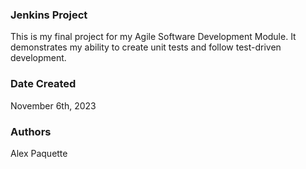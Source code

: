 ### Jenkins Project
This is my final project for my Agile Software Development Module. It demonstrates my ability to create unit tests and follow test-driven development.

### Date Created
November 6th, 2023

### Authors
Alex Paquette
